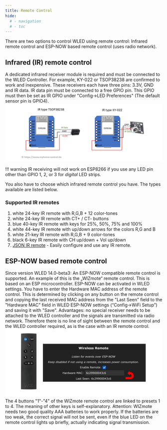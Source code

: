 ```yaml
---
title: Remote Control
hide:
  # - navigation
  # - toc
---
```


There are two options to control WLED using remote control: Infrared remote control and ESP-NOW based remote control (uses radio network).

## Infrared (IR) remote control

A dedicated infrared receiver module is required and must be connected to the WLED Controller. For example, KY-022 or TSOP38238 are confirmed to work and inexpensive. These receivers each have three pins: 3.3V, GND and IR data. IR data pin must be connected to a free GPIO pin. This GPIO must then be set as IR GPIO under "Config->LED Preferences" (The default sensor pin is GPIO4).
![Infrared shcematics](../assets/images/content/pic13.jpg)

!!! warning
    IR receiving will not work on ESP8266 if you use any LED pin other than GPIO 1, 2, or 3 for _digital_ LED strips.

You also have to choose which infrared remote control you have. The types available are listed below.

### Supported IR remotes

1. white 24-key IR remote with R,G,B + 12 color-tones  
2. white 24-key IR remote with CT+ / CT- buttons  
3. blue 40-key IR remote with keys for 25%, 50%, 75% and 100%  
4. white 44-key IR remote with up/down arrows for the colors R,G and B  
5. white 21-key IR remote with R,G,B + 9 color-tones  
6. black 6-key IR remote with CH up/down + Vol up/down  
7. [JSON IR remote](json-ir/json_infrared.md) - Easily configure and use any IR remote.  

## ESP-NOW based remote control
Since version WLED 14.0-beta3: An ESP-NOW compatible remote control is supported. An example of this is the „WIZmote“ remote control. This is based on an ESP microcontroller. ESP-NOW can be activated in WLED settings. You have to enter the Hardware MAC address of the remote control. This is determined by clicking on any button on the remote control and copying the last received MAC address from the "Last Seen" field to the "Hardware MAC" field in WLED ESP-NOW settings (“Config->WiFi Setup”) and saving it with "Save". Advantages: no special receiver needs to be attached to the WLED controller and the signals are transmitted via radio network. Therefore there is no line of sight between the remote control and the WLED controller required, as is the case with an IR remote control.
![ESP-NOW remote control](../assets/images/content/pic14.jpg)
The 4 buttons "1"-"4" of the WIZmote remote control are linked to presets 1 to 4. The meaning of other keys is self-explanatory. Attention: WIZmote needs two good quality AAA batteries to work properly. If the batteries are too weak, the correct signal will not be sent, even if the blue LED on the remote control lights up briefly, actually indicating signal transmission.
